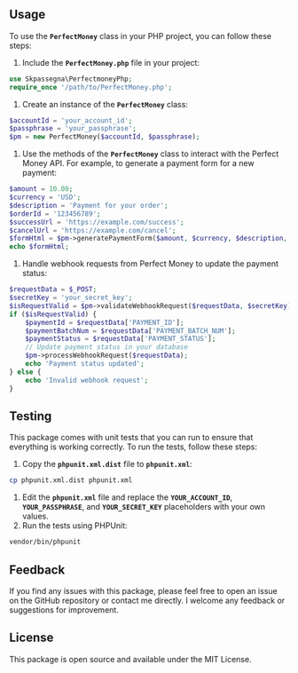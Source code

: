 ## **Usage**

To use the **`PerfectMoney`** class in your PHP project, you can follow these steps:

1. Include the **`PerfectMoney.php`** file in your project:

```php
use Skpassegna\PerfectmoneyPhp;
require_once '/path/to/PerfectMoney.php';
```

1. Create an instance of the **`PerfectMoney`** class:

```php
$accountId = 'your_account_id';
$passphrase = 'your_passphrase';
$pm = new PerfectMoney($accountId, $passphrase);
```

1. Use the methods of the **`PerfectMoney`** class to interact with the Perfect Money API. For example, to generate a payment form for a new payment:

```php
$amount = 10.00;
$currency = 'USD';
$description = 'Payment for your order';
$orderId = '123456789';
$successUrl = 'https://example.com/success';
$cancelUrl = 'https://example.com/cancel';
$formHtml = $pm->generatePaymentForm($amount, $currency, $description, $orderId, $successUrl, $cancelUrl);
echo $formHtml;
```

1. Handle webhook requests from Perfect Money to update the payment status:

```php
$requestData = $_POST;
$secretKey = 'your_secret_key';
$isRequestValid = $pm->validateWebhookRequest($requestData, $secretKey);
if ($isRequestValid) {
    $paymentId = $requestData['PAYMENT_ID'];
    $paymentBatchNum = $requestData['PAYMENT_BATCH_NUM'];
    $paymentStatus = $requestData['PAYMENT_STATUS'];
    // Update payment status in your database
    $pm->processWebhookRequest($requestData);
    echo 'Payment status updated';
} else {
    echo 'Invalid webhook request';
}
```

## **Testing**

This package comes with unit tests that you can run to ensure that everything is working correctly. To run the tests, follow these steps:

1. Copy the **`phpunit.xml.dist`** file to **`phpunit.xml`**:

```bash
cp phpunit.xml.dist phpunit.xml
```

1. Edit the **`phpunit.xml`** file and replace the **`YOUR_ACCOUNT_ID`**, **`YOUR_PASSPHRASE`**, and **`YOUR_SECRET_KEY`** placeholders with your own values.
2. Run the tests using PHPUnit:

```bash
vendor/bin/phpunit
```

## **Feedback**

If you find any issues with this package, please feel free to open an issue on the GitHub repository or contact me directly. I welcome any feedback or suggestions for improvement.

## **License**

This package is open source and available under the MIT License.